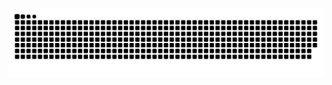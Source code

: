 ![](https://raw.githubusercontent.com/yuan910715/yuan910715/out/github-contribution-grid-snake.svg)
